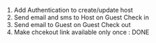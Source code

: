 1. Add Authentication to create/update host
2. Send email and sms to Host on Guest Check in
3. Send email to Guest on Guest Check out 
4. Make chcekout link available only once : DONE